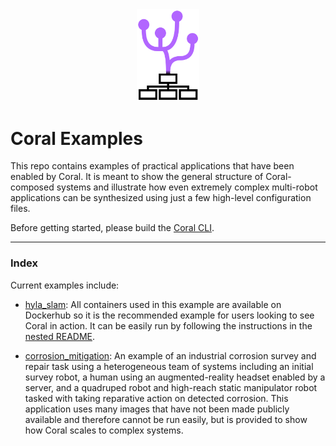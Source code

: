 <div align="center">
    <img src="./.asset/coral.svg" width="20%">
</div>

# Coral Examples
This repo contains examples of practical applications that have been enabled by Coral. It is meant to show the general structure of Coral-composed systems and illustrate how even extremely complex multi-robot applications can be synthesized using just a few high-level configuration files.

Before getting started, please build the [Coral CLI](https://github.com/swanbeck/coral_cli.git).

---
### Index
Current examples include:

* [hyla_slam](./hyla_slam/): All containers used in this example are available on Dockerhub so it is the recommended example for users looking to see Coral in action. It can be easily run by following the instructions in the [nested README](./hyla_slam/README.md).

* [corrosion_mitigation](./corrosion_mitigation/): An example of an industrial corrosion survey and repair task using a heterogeneous team of systems including an initial survey robot, a human using an augmented-reality headset enabled by a server, and a quadruped robot and high-reach static manipulator robot tasked with taking reparative action on detected corrosion. This application uses many images that have not been made publicly available and therefore cannot be run easily, but is provided to show how Coral scales to complex systems.

